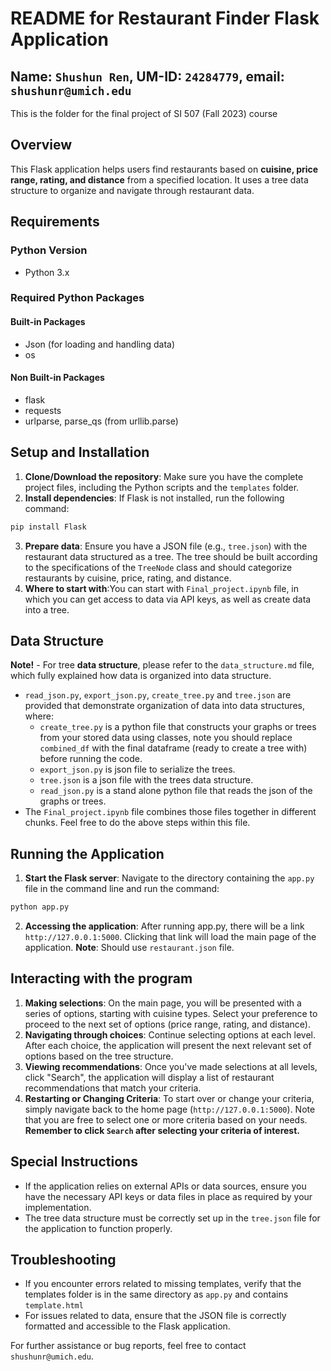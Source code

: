 # README for Restaurant Finder Flask Application
## Name: `Shushun Ren`, UM-ID: `24284779`, email: `shushunr@umich.edu`
This is the folder for the final project of SI 507 (Fall 2023) course

## Overview
This Flask application helps users find restaurants based on **cuisine, price range, rating, and distance** from a specified location. It uses a tree data structure to organize and navigate through restaurant data.

## Requirements
### Python Version
- Python 3.x

### Required Python Packages
#### Built-in Packages
- Json (for loading and handling data)
- os
#### Non Built-in Packages
- flask
- requests
- urlparse, parse_qs (from urllib.parse)

## Setup and Installation
1. **Clone/Download the repository**: Make sure you have the complete project files, including the Python scripts and the `templates` folder.
2. **Install dependencies**: If Flask is not installed, run the following command:
```python
pip install Flask
```
3. **Prepare data**: Ensure you have a JSON file (e.g., `tree.json`) with the restaurant data structured as a tree. The tree should be built according to the specifications of the `TreeNode` class and should categorize restaurants by cuisine, price, rating, and distance.
4. **Where to start with**:You can start with `Final_project.ipynb` file, in which you can get access to data via API keys, as well as create data into a tree.

## Data Structure
**Note!** - For tree **data structure**, please refer to the `data_structure.md` file, which fully explained how data is organized into data structure.
- `read_json.py`, `export_json.py`, `create_tree.py` and `tree.json` are provided that demonstrate organization of data into data structures, where:
  - `create_tree.py` is a python file that constructs your graphs or trees from your stored data using classes, note you should replace `combined_df` with the final dataframe (ready to create a tree with) before running the code.
  - `export_json.py` is json file to serialize the trees.
  - `tree.json` is a json file with the trees data structure.
  - `read_json.py` is a stand alone python file that reads the json of the graphs or trees.
- The `Final_project.ipynb` file combines those files together in different chunks. Feel free to do the above steps within this file.
 
## Running the Application
1. **Start the Flask server**: Navigate to the directory containing the `app.py` file in the command line and run the command:
```python
python app.py
```
2. **Accessing the application**: After running app.py, there will be a link `http://127.0.0.1:5000`. Clicking that link will load the main page of the application.
**Note**: Should use `restaurant.json` file.

## Interacting with the program
1. **Making selections**: On the main page, you will be presented with a series of options, starting with cuisine types. Select your preference to proceed to the next set of options (price range, rating, and distance).
2. **Navigating through choices**: Continue selecting options at each level. After each choice, the application will present the next relevant set of options based on the tree structure.
3. **Viewing recommendations**: Once you've made selections at all levels, click "Search", the application will display a list of restaurant recommendations that match your criteria.
4. **Restarting or Changing Criteria**: To start over or change your criteria, simply navigate back to the home page (`http://127.0.0.1:5000`). Note that you are free to select one or more criteria based on your needs. **Remember to click `Search` after selecting your criteria of interest.**

## Special Instructions
- If the application relies on external APIs or data sources, ensure you have the necessary API keys or data files in place as required by your implementation.
- The tree data structure must be correctly set up in the `tree.json` file for the application to function properly.

## Troubleshooting
- If you encounter errors related to missing templates, verify that the templates folder is in the same directory as `app.py` and contains `template.html`
- For issues related to data, ensure that the JSON file is correctly formatted and accessible to the Flask application.

For further assistance or bug reports, feel free to contact `shushunr@umich.edu`.
